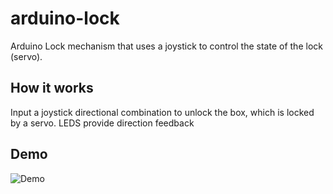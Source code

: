 # arduino-lock
Arduino Lock mechanism that uses a joystick to control the state of the lock (servo).

## How it works
Input a joystick directional combination to unlock the box, which is locked by a servo. LEDS provide direction feedback


## Demo
![Demo](https://media.giphy.com/media/4HviEwdwBY4tR37gAJ/giphy.gif)
